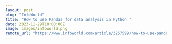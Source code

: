 ```yaml
---
layout: post
blog: "InfoWorld"
title: "How to use Pandas for data analysis in Python "
date: 2023-11-29T10:00:00Z
image: images/infoworld.png
remote_url: "https://www.infoworld.com/article/3257599/how-to-use-pandas-for-data-analysis-in-python.html#tk.rss_applicationdevelopment"
---
```

